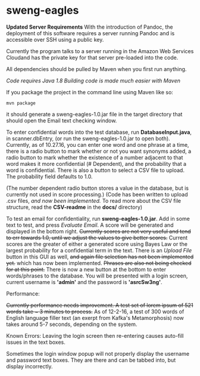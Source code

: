 # sweng-eagles

**Updated Server Requirements**
With the introduction of Pandoc, the deployment of this software requires a server running Pandoc and is accessible over SSH using a public key.

Currently the program talks to a server running in the Amazon Web Services Cloudand has the private key for that server pre-loaded into the code.


All dependencies should be pulled by Maven when you first run anything.

*Code requires Java 1.8*
*Building code is made much easier with Maven*

If you package the project in the command line using Maven like so:

`mvn package`

it should generate a sweng-eagles-1.0.jar file in the target directory that should open the Email text checking window.


To enter confidential words into the test database, run **DatabaseInput.java**, in scanner.dbEntry, (or run the
sweng-eagles-1.0.jar to open both). Currently,
as of 10.27.16, you can enter one word and one phrase at a time, there is a radio button to mark whether or not you want
synonyms added, a radio button to mark whether the existence of a number adjacent to that word makes it
more confidential (# Dependent), and the probability that a word is confidential. There is also a button to select
a CSV file to upload. The probability field defaults to 1.0.

(The number dependent radio button stores a value in the database, but is currently not used in score processing.)
(Code has been written to upload .csv files, *and now been implemented.* To read more about the CSV file structure, read the **CSV-readme** in the **docs/** directory)

To test an email for confidentiality, run
**sweng-eagles-1.0.jar**. Add in some text to test,
and press *Evaluate Email*. A score will be generated and displayed in the bottom right. 
~~Currently scores are
not very useful and tend to err towards 1.0, until we adjust the values to give better scores.~~ Current scores are the greater of either a generated score using Bayes Law or the largest probability for a confidential term in the text. There is an
*Upload File* button in this GUI as well, ~~and again file selection has not been implemented yet.~~ which has now been implemented.
~~Phrases are also not being checked for at this point.~~ There is now a new button at the bottom to enter words/phrases to the database. You will be presented with a login screen, current username is **'admin'** and the password is **'asrcSw3ng'**.

Performance:

~~Currently performance needs improvement. A test set of lorem ipsum of 521 words take ~ 3 minutes to process.~~
As of 12-2-16, a test of 300 words of English language filler text (an exerpt from Kafka's Metamorphosis) now takes around 5-7 seconds, depending on the system.

Known Errors:
Leaving the login screen then re-entering causes auto-fill issues in the text boxes.

Sometimes the login window popup will not properly display the username and password text boxes. They are there and can be tabbed into, but display incorrectly.
